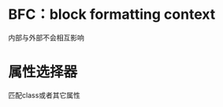 <!--
 * @Author: zhanggd
 * @Date: 2022-10-25 16:11:42
 * @LastEditors: zhanggd
 * @LastEditTime: 2022-11-29 15:07:00
 * @Description: 第三章
-->
# BFC：block formatting context
内部与外部不会相互影响

# 属性选择器
匹配class或者其它属性